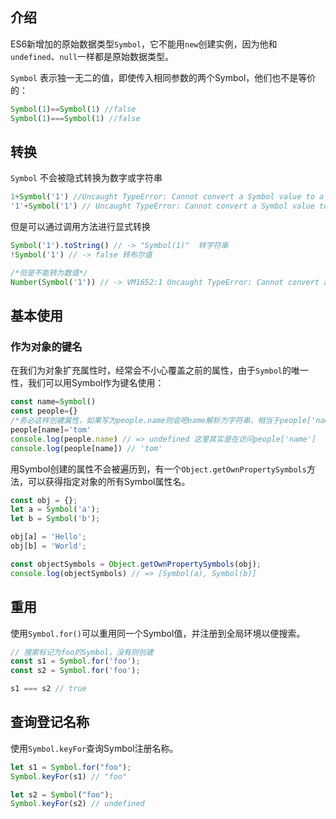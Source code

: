 ## 介绍
ES6新增加的原始数据类型```Symbol```，它不能用```new```创建实例，因为他和```undefined```、```null```一样都是原始数据类型。

```Symbol``` 表示独一无二的值，即使传入相同参数的两个Symbol，他们也不是等价的：

```js
Symbol(1)==Symbol(1) //false
Symbol(1)===Symbol(1) //false
```
## 转换
```Symbol``` 不会被隐式转换为数字或字符串
```js
1+Symbol('1') //Uncaught TypeError: Cannot convert a Symbol value to a number
'1'+Symbol('1') // Uncaught TypeError: Cannot convert a Symbol value to a string
```
但是可以通过调用方法进行显式转换
```js
Symbol('1').toString() // -> "Symbol(1)"  转字符串
!Symbol('1') // -> false 转布尔值

/*但是不能转为数值*/
Number(Symbol('1')) // -> VM1652:1 Uncaught TypeError: Cannot convert a Symbol value to a number
```
## 基本使用
### 作为对象的键名
在我们为对象扩充属性时，经常会不小心覆盖之前的属性，由于```Symbol```的唯一性，我们可以用Symbol作为键名使用：
```js
const name=Symbol()
const people={}
/*务必这样创建属性，如果写为people.name则会吧name解析为字符串，相当于people['name']*/
people[name]='tom' 
console.log(people.name) // => undefined 这里其实是在访问people['name']
console.log(people[name]) // 'tom'
```
用Symbol创建的属性不会被遍历到，有一个```Object.getOwnPropertySymbols```方法，可以获得指定对象的所有Symbol属性名。
```js
const obj = {};
let a = Symbol('a');
let b = Symbol('b');

obj[a] = 'Hello';
obj[b] = 'World';

const objectSymbols = Object.getOwnPropertySymbols(obj);
console.log(objectSymbols) // => [Symbol(a), Symbol(b)]
```
## 重用
使用```Symbol.for()```可以重用同一个Symbol值，并注册到全局环境以便搜索。
```js
// 搜索标记为foo的Symbol，没有则创建
const s1 = Symbol.for('foo');
const s2 = Symbol.for('foo');

s1 === s2 // true
```
## 查询登记名称
使用```Symbol.keyFor```查询Symbol注册名称。
```js
let s1 = Symbol.for("foo");
Symbol.keyFor(s1) // "foo"

let s2 = Symbol("foo");
Symbol.keyFor(s2) // undefined
```

